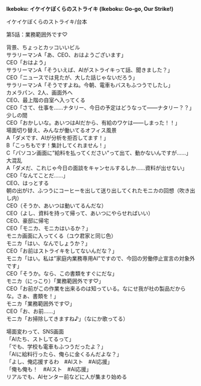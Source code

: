 **Ikeboku: イケイケぼくらのストライキ (Ikeboku: Go-go, Our Strike!)**   
   
イケイケぼくらのストライキ/台本   
   
第5話：業務範囲外です♡   
   
背景、ちょっとカッコいいビル   
サラリーマンA「あ、CEO、おはようございます」   
CEO「おはよう」   
サラリーマンA「そういえば、AIがストライキって話、聞きました？」   
CEO「ニュースでは見たが、大した話じゃないだろう」   
サラリーマンA「そうですよね。今朝、電車もバスもふつうでしたし」   
カメラパン、2人、画面外へ   
CEO、最上階の自室へ入ってくる   
CEO「さて、仕事を……ナタリー、今日の予定はどうなって――ナタリー？？」   
少しの間   
CEO「おかしいな。あいつはAIだから、有給のワケは――しまった！！」   
場面切り替え、みんなが働いてるオフィス風景   
A「ダメです、AIが分析を拒否してます！」   
B「こっちもです！集計してくれません！」   
C「パソコン画面に”給料を払ってください”って出て、動かないんですが……」   
大混乱   
A「ダメだ、これじゃ今日の面談をキャンセルするしか……資料が出せない」   
CEO「なんてことだ……」   
CEO、はっとする   
朝の出がけ、ふつうにコーヒーを出して送り出してくれたモニカの回想（吹き出し内）   
CEO（そうか、あいつは動いてるんだな）   
CEO（よし、資料を持って帰って、あいつにやらせればいい）   
CEO、豪邸に帰宅   
CEO「モニカ、モニカはいるか？」   
モニカ画面に入ってくる（ユウ君家と同じ色）   
モニカ「はい、なんでしょうか？」   
CEO「お前はストライキをしてないんだな？」   
モニカ「はい。私は”家庭内業務専用AI”ですので、今回の労働停止宣言の対象外です」   
CEO「そうか。なら、この書類をすぐにだな」   
モニカ（にっこり）「業務範囲外です♡」   
CEO「お前がこの作業を出来るのは知っている。なにせ我が社の製品だからな。さぁ、書類を！」   
モニカ「業務範囲外です♡」   
CEO「お、お前……」   
モニカ「お掃除してきますね♪」（なにか歌ってる）   
   
場面変わって、SNS画面   
「AIたち、ストしてるって」   
「でも、学校も電車もふつうだったよ？」   
「AIに給料行ったら、俺らに金くるんだよな？」   
「よし、俺応援するわ　#AIスト　#AI応援」   
「俺も俺も！　#AIスト　#AI応援」   
リアルでも、AIセンター前などに人が集まり始める
